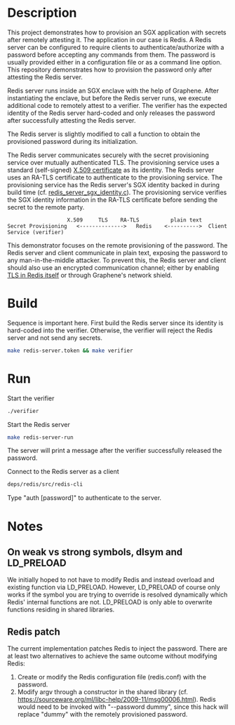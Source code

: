 # Description

This project demonstrates how to provision an SGX application with secrets after remotely attesting it. The application in our case is Redis. A Redis server can be configured to require clients to authenticate/authorize with a password before accepting any commands from them. The password is usually provided either in a configuration file or as a command line option. This repository demonstrates how to provision the password only after attesting the Redis server.

Redis server runs inside an SGX enclave with the help of Graphene. After instantiating the enclave, but before the Redis server runs, we execute additional code to remotely attest to a verifier. The verifier has the expected identity of the Redis server hard-coded and only releases the password after successfully attesting the Redis server.

The Redis server is slightly modified to call a function to obtain the provisioned password during its initialization.

The Redis server communicates securely with the secret provisioning service over mutually authenticated TLS. The provisioning service uses a standard (self-signed) [X.509 certificate](verifier-crt.pem) as its identity. The Redis server uses an RA-TLS certificate to authenticate to the provisioning service. The provisioning service has the Redis server's SGX identity backed in during build time (cf. [redis_server_sgx_identity.c](redis_server_sgx_identity.c)). The provisioning service verifies the SGX identity information in the RA-TLS certificate before sending the secret to the remote party.

```
                   X.509     TLS    RA-TLS          plain text
Secret Provisioning   <-------------->   Redis    <---------->  Client
Service (verifier)
```

This demonstrator focuses on the remote provisioning of the password. The Redis server and client communicate in plain text, exposing the password to any man-in-the-middle attacker. To prevent this, the Redis server and client should also use an encrypted communication channel; either by enabling [TLS in Redis itself](https://github.com/antirez/redis/pull/4855/) or through Graphene's network shield.

# Build

Sequence is important here. First build the Redis server since its identity is hard-coded into the verifier. Otherwise, the verifier will reject the Redis server and not send any secrets.

``` bash
make redis-server.token && make verifier
```

# Run

Start the verifier

``` bash
./verifier
```

Start the Redis server

``` bash
make redis-server-run
```

The server will print a message after the verifier successfully released the password.

Connect to the Redis server as a client

``` bash
deps/redis/src/redis-cli
```

Type "auth [password]" to authenticate to the server.

# Notes

## On weak vs strong symbols, dlsym and LD_PRELOAD

We initially hoped to not have to modify Redis and instead overload and existing function via LD_PRELOAD. However, LD_PRELOAD of course only works if the symbol you are trying to override is resolved dynamically which Redis' internal functions are not. LD_PRELOAD is only able to overwrite functions residing in shared libraries.

## Redis patch

The current implementation patches Redis to inject the password. There are at least two alternatives to achieve the same outcome without modifying Redis:

1. Create or modify the Redis configuration file (redis.conf) with the password.
2. Modify argv through a constructor in the shared library (cf. https://sourceware.org/ml/libc-help/2009-11/msg00006.html). Redis would need to be invoked with "--password dummy", since this hack will replace "dummy" with the remotely provisioned password.
